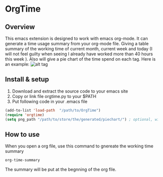 OrgTime
=======
## Overview
This emacs extension is designed to work with emacs org-mode. It can generate a time usage summary from your org-mode file. Giving a table summary of the working time of current month, current week and today (I will not feel guilty when seeing I already have worked more than 40 hours this week ). Also will give a pie chart of the time spend on each tag.
Here is an example:
![alt tag](https://raw.github.com/Chengming/OrgTime/master/example.png)
## Install & setup
1. Download and extract the source code to your emacs site
1. Copy or link file orgtime.py to your $PATH
1. Put following code in your .emacs file
```lisp
(add-to-list 'load-path  "/path/to/OrgTime")
(require 'orgtime)
(setq png_path "/path/to/store/the/generated/piechart/") ; optional, will use ~/.emacs.d by default
```
## How to use
When you open a org file, use this command to gnereate the working time summary
```lisp
org-time-summary
```
The summary will be put at the begnning of the org file.
